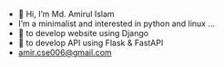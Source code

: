 - 👋 Hi, I’m Md. Amirul Islam
-  I’m a minimalist and interested in python and linux ...
-  💞️ to develop website using Django 
-  💞️ to develop API using Flask & FastAPI
- amir.cse006@gmail.com
